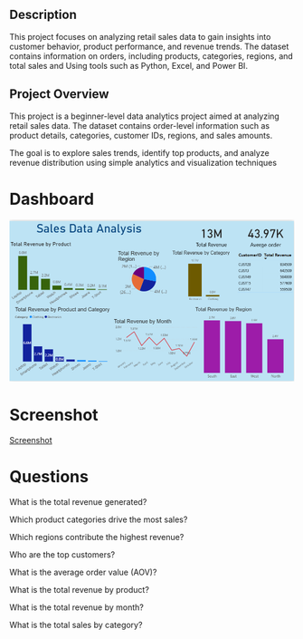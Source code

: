 ## Description

This project focuses on analyzing retail sales data to gain insights into customer behavior, product performance, and revenue trends. The dataset contains information on orders, including products, categories, regions, and total sales and Using tools such as Python, Excel, and Power BI.

## Project Overview

This project is a beginner-level data analytics project aimed at analyzing retail sales data. The dataset contains order-level information such as product details, categories, customer IDs, regions, and sales amounts.

The goal is to explore sales trends, identify top products, and analyze revenue distribution using simple analytics and visualization techniques

# Dashboard
![Dashboard](https://github.com/Siddaling1/Sales-Data-Analysis-project/blob/main/Screenshot%202025-08-16%20173706.png)

# Screenshot
<a href="https://github.com/Siddaling1/Sales-Data-Analysis-project/blob/main/Screenshot%20of%20Sales%20Data%20Analysis.png">Screenshot</a>

# Questions
What is the total revenue generated?

Which product categories drive the most sales?

Which regions contribute the highest revenue?

Who are the top customers?

What is the average order value (AOV)?

What is the total revenue by product?

What is the total revenue by month?

What is the total sales by category?

